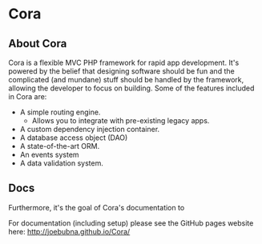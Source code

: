 # Cora

## About Cora

Cora is a flexible MVC PHP framework for rapid app development. It's powered by the belief that designing software should be fun and the complicated (and mundane) stuff should be handled by the framework, allowing the developer to focus on building. Some of the features included in Cora are:

- A simple routing engine.
  - Allows you to integrate with pre-existing legacy apps.
- A custom dependency injection container.
- A database access object (DAO)
- A state-of-the-art ORM.
- An events system 
- A data validation system.

## Docs
Furthermore, it's the goal of Cora's documentation to 

For documentation (including setup) please see the GitHub pages website here:
http://joebubna.github.io/Cora/

